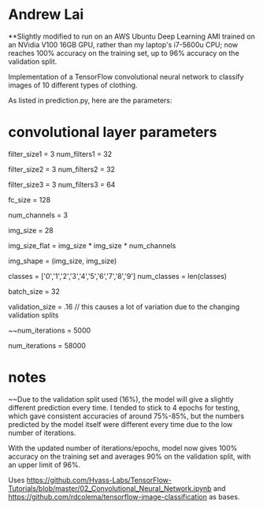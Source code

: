 # Andrew Lai
**Slightly modified to run on an AWS Ubuntu Deep Learning AMI trained on an NVidia V100 16GB GPU, rather than my laptop's i7-5600u CPU; now reaches 100% accuracy on the training set, up to 96% accuracy on the validation split.

Implementation of a TensorFlow convolutional neural network to classify images of 10 different types of clothing.

As listed in prediction.py, here are the parameters:

# convolutional layer parameters
filter_size1 = 3 
num_filters1 = 32

filter_size2 = 3
num_filters2 = 32

filter_size3 = 3
num_filters3 = 64

fc_size = 128

num_channels = 3

img_size = 28

img_size_flat = img_size * img_size * num_channels

img_shape = (img_size, img_size)

classes = ['0','1','2','3','4','5','6','7','8','9']
num_classes = len(classes)

batch_size = 32

validation_size = .16 // this causes a lot of variation due to the changing validation splits

~~num_iterations = 5000

num_iterations = 58000

# notes
~~Due to the validation split used (16%), the model will give a slightly different prediction every time. I tended to stick to 4 epochs for testing, which gave consistent accuracies of around 75%-85%, but the numbers predicted by the model itself were different every time due to the low number of iterations.

With the updated number of iterations/epochs, model now gives 100% accuracy on the training set and averages 90% on the validation split, with an upper limit of 96%.

Uses https://github.com/Hvass-Labs/TensorFlow-Tutorials/blob/master/02_Convolutional_Neural_Network.ipynb and https://github.com/rdcolema/tensorflow-image-classification as bases.
